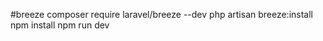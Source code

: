

#breeze
composer require laravel/breeze --dev
php artisan breeze:install
npm install 
npm run dev
